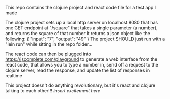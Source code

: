 This repo contains the clojure project and react code file for a test app I made

The clojure project sets up a local http server on localhost:8080 that has one GET endpoint at "/square" that takes a single parameter (a number), and returns the square of that number
It returns a json object like the following:
{
	"input": "7",
	"output": "49"
}
The project SHOULD just run with a "lein run" while sitting in the repo folder...

The react code can then be plugged into https://jscomplete.com/playground to generate a web interface from the react code, that allows you to type a number in, send off a request to the clojure server, read the response, and update the list of responses in realtime


This project doesn't do anything revolutionary, but it's react and clojure talking to each other!!! *insert excitement here*